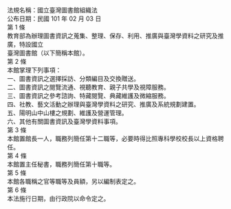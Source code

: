 法規名稱：國立臺灣圖書館組織法  
公布日期：民國 101 年 02 月 03 日  
第 1 條  
教育部為辦理圖書資訊之蒐集、整理、保存、利用、推廣與臺灣學資料之研究及推廣，特設國立  
臺灣圖書館（以下簡稱本館）。  
第 2 條  
本館掌理下列事項：  
一、圖書資訊之選擇採訪、分類編目及交換贈送。  
二、圖書資訊之閱覽流通、視聽教育、親子共學及視障服務。  
三、圖書資訊之參考諮詢、特藏閱覽、典藏維護及微縮服務。  
四、社教、藝文活動之辦理與臺灣學資料之研究、推廣及系統規劃建置。  
五、陽明山中山樓之規劃、維護及營運管理。  
六、其他有關圖書資訊及臺灣學資料事項。  
第 3 條  
本館置館長一人，職務列簡任第十二職等，必要時得比照專科學校校長以上資格聘任。  
第 4 條  
本館置主任秘書，職務列簡任第十職等。  
第 5 條  
本館各職稱之官等職等及員額，另以編制表定之。  
第 6 條  
本法施行日期，由行政院以命令定之。  


